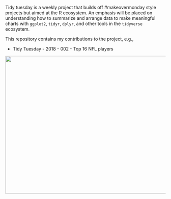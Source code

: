 Tidy tuesday is a weekly project that builds off #makeovermonday style projects but aimed at the R ecosystem. An emphasis will be placed on understanding how to summarize and arrange data to make meaningful charts with `ggplot2`, `tidyr`, `dplyr`, and other tools in the `tidyverse` ecosystem.

This repository contains my contributions to the project, e.g.,

 - Tidy Tuesday - 2018 - 002 - Top 16 NFL players
 
 <img src= "/tidytuesday/2018/2018 - 002 - Average pay (NFL)/tt002.jpg.jpg" title="Tidy Tuesday 002 - Top 16 QB" alt=""  width="650" height="432"/>
